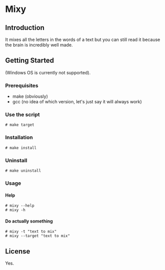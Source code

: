 # Mixy

## Introduction

It mixes all the letters in the words of a text but you can still read it because the brain is incredibly well made.

## Getting Started

(Windows OS is currently not supported).

### Prerequisites

- make (obviously)
- gcc (no idea of which version, let's just say it will always work)

### Use the script

    # make target

### Installation

    # make install

### Uninstall

    # make uninstall

### Usage

#### Help
    
    # mixy --help
    # mixy -h

#### Do actually something

    # mixy -t "text to mix"
    # mixy --target "text to mix"

## License

Yes.